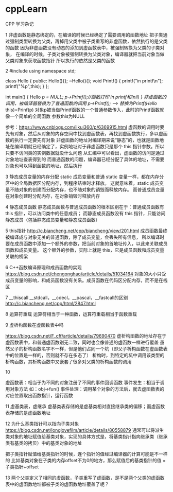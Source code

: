 # cppLearn
CPP 学习杂记

1  非虚函数是静态绑定的，在编译的时候已经确定了需要调用的函数地址
   把子类通过强制类型转换为父类，再掉用父类中被子类重写的非虚函数，依然执行的是父类的函数
   因为非虚函数没有动态的添加到虚函数表中，被强制转换为父类的子类对象，
   在编译的时候，子类对象被强制转换为父类对象，编译器就把当前对象当做父类对象来获取函数指针
   所以执行的依然是父类的函数
   
2
#include <iostream>
using namespace std;

class Hello
{
public:
    Hello(){};
    ~Hello(){};
    void Printf()
    {
        printf("in printf\n");
        printf("%p",this);
    }
};
 
int main() {
    Hello *p = NULL;
    p->Printf();//函数打印 in printf和(nil)
}
非虚函数的调用，被编译器替换为了普通函数的调用
p->Printf(); --> 替换为Printf(Hello* this)=Prinf(p)
对象p被当做Printf函数的一个普通参数传入，此时的Printf函数就像一个简单的全局函数
参数this为NULL

参考：https://www.cnblogs.com/likui360/p/6369915.html
虚函数的调用时要先有对象，然后从对象的内存空间中找到虚函数表，再找到虚函数执行，多以虚函数的执行一定要先有对象
非虚函数的地址对编译期来说“静态”的，也就是函数地址在编译期就已经确定了，实例地址对于非虚函数只是那个 this 指针参数。所以只要不访问类的实例数据就没什么问题
从汇编中可以看出，虚函数的访问是通过对象地址查表得到的
而普通函数的问题，编译器已经分配了具体的地址，不需要对象也可以得到函数的地址，然后执行

3 静态成员变量的内存分配
 static 成员变量和普通 static 变量一样，都在内存分区中的全局数据区分配内存，到程序结束时才释放。
 这就意味着，static 成员变量不随对象的创建而分配内存，也不随对象的销毁而释放内存。
 而普通成员变量在对象创建时分配内存，在对象销毁时释放内存
 
4 静态成员函数
静态成员函数与普通成员函数的根本区别在于：普通成员函数有 this 指针，可以访问类中的任意成员；
而静态成员函数没有 this 指针，只能访问静态成员（包括静态成员变量和静态成员函数）

5 this指针
http://c.biancheng.net/cpp/biancheng/view/201.html
成员函数最终被编译成与对象无关的普通函数，除了成员变量，会丢失所有信息，
所以编译时要在成员函数中添加一个额外的参数，把当前对象的首地址传入，以此来关联成员函数和成员变量。
这个额外的参数，实际上就是 this，它是成员函数和成员变量关联的桥梁

6  C++函数编译原理和成员函数的实现
https://blog.csdn.net/chengonghao/article/details/51034164
对象的大小只受成员变量的影响，和成员函数没有关系。成员函数在代码区分配内存，而不是在栈区

7  __thiscall
__stdcall，__cdecl，__pascal，__fastcall的区别
http://c.biancheng.net/cpp/html/2847.html

8  运算符重载
   运算符相当于一种函数，运算符重载相当于函数重载
   
9  虚析构函数在虚函数表中吗

https://blog.csdn.net/F_cff/article/details/79690470
虚析构函数的地址存在于虚函数表中，和普通虚函数别无二致，同时也会像普通的虚函数一样进行覆盖
虽然父子的析构函数名字不一样，但是他们占同一个坑（即父子析构函数在虚函数表中的位置是一样的，否则就不存在多态了）
析构时，到特定的坑中调用该类型的析构函数，其析构函数中又嵌套了很多对父类的析构函数的调用

10

虚函数表：相当于为不同的对象注册了不同的事件回调函数
事件发生：相当于调用对象方法 如：obj->fun()
事件处理：调用某个对象的方法后，就去虚函数表的对应位置取出函数指针，运行函数

11  虚基类表，虚继承
    虚基类表存储的是虚基类相对直接继承类的偏移；而虚函数表存储的是虚函数地址

12 为什么基类指针可以指向子类对象  
   https://blog.csdn.net/longlovefilm/article/details/80558879
   通常可以将派生类对象的地址赋值给基类对象，实现的具体方式是，将基类指针指向继承类（继承类有基类的拷贝）中的基类对象的地址
   
   把子类指针赋值给基类指针的时候，连个指针的值经过编译器的计算可能是不一样的
   比如基类对象在子类的内存offset不为0的地方，那么赋值后的基类指针的值 = 子类指针+offset
   
13  两个父类定义了相同的虚函数，子类重写了虚函数，是不是两个父类的虚函数表中的虚函数地址都被子类的虚函数地址覆盖了呢？

